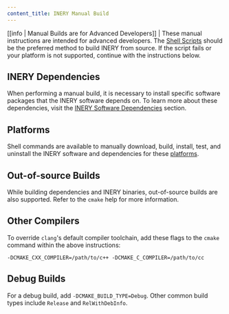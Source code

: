 ```yaml
---
content_title: INERY Manual Build
---
```


[[info | Manual Builds are for Advanced Developers]]
| These manual instructions are intended for advanced developers. The [Shell Scripts](../01_shell-scripts/index.md) should be the preferred method to build INERY from source. If the script fails or your platform is not supported, continue with the instructions below.

## INERY Dependencies

When performing a manual build, it is necessary to install specific software packages that the INERY software depends on. To learn more about these dependencies, visit the [INERY Software Dependencies](00_inery-dependencies.md) section.

## Platforms

Shell commands are available to manually download, build, install, test, and uninstall the INERY software and dependencies for these [platforms](03_platforms/index.md).

## Out-of-source Builds

While building dependencies and INERY binaries, out-of-source builds are also supported. Refer to the `cmake` help for more information.

## Other Compilers

To override `clang`'s default compiler toolchain, add these flags to the `cmake` command within the above instructions:

`-DCMAKE_CXX_COMPILER=/path/to/c++ -DCMAKE_C_COMPILER=/path/to/cc`

## Debug Builds

For a debug build, add `-DCMAKE_BUILD_TYPE=Debug`. Other common build types include `Release` and `RelWithDebInfo`.

